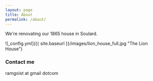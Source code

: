 ```yaml
---
layout: page
title: About
permalink: /about/
---
```


We're renovating our 1865 house in Soulard. 

![_config.yml]({{ site.baseurl }}/images/lion_house_full.jpg "The Lion House")

### Contact me

ramgoist at gmail dotcom
